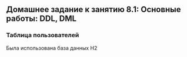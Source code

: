 ## Домашнее задание к занятию 8.1: Основные работы: DDL, DML

### Таблица пользователей

Была использована база данных H2 